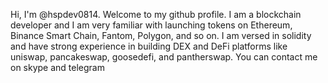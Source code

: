 Hi, I'm @hspdev0814. Welcome to my github profile.
I am a blockchain developer and I am very familiar with launching tokens on Ethereum, Binance Smart Chain, Fantom, Polygon, and so on.
I am versed in solidity and have strong experience in building DEX and DeFi platforms like uniswap, pancakeswap, goosedefi, and pantherswap.
You can contact me on skype and telegram
